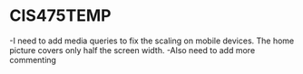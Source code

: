 # CIS475TEMP

-I need to add media queries to fix the scaling on mobile devices.  The home picture covers only half the screen width.
-Also need to add more commenting
